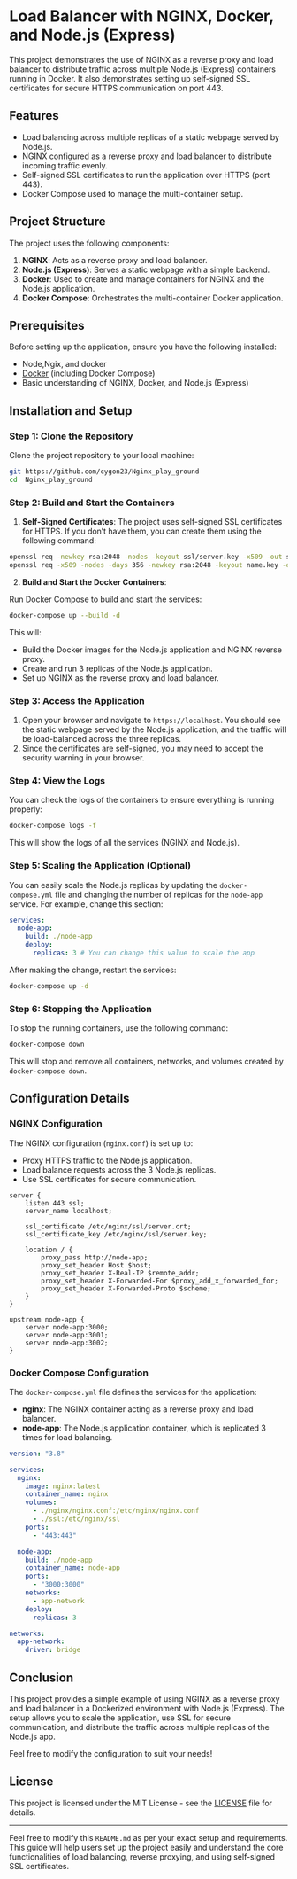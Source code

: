 # Load Balancer with NGINX, Docker, and Node.js (Express)

This project demonstrates the use of NGINX as a reverse proxy and load balancer to distribute traffic across multiple Node.js (Express) containers running in Docker. It also demonstrates setting up self-signed SSL certificates for secure HTTPS communication on port 443.

## Features

- Load balancing across multiple replicas of a static webpage served by Node.js.
- NGINX configured as a reverse proxy and load balancer to distribute incoming traffic evenly.
- Self-signed SSL certificates to run the application over HTTPS (port 443).
- Docker Compose used to manage the multi-container setup.

## Project Structure

The project uses the following components:

1. **NGINX**: Acts as a reverse proxy and load balancer.
2. **Node.js (Express)**: Serves a static webpage with a simple backend.
3. **Docker**: Used to create and manage containers for NGINX and the Node.js application.
4. **Docker Compose**: Orchestrates the multi-container Docker application.

## Prerequisites

Before setting up the application, ensure you have the following installed:

- Node,Ngix, and docker
- [Docker](https://www.docker.com/get-started) (including Docker Compose)
- Basic understanding of NGINX, Docker, and Node.js (Express)

## Installation and Setup

### Step 1: Clone the Repository

Clone the project repository to your local machine:

```bash
git https://github.com/cygon23/Nginx_play_ground
cd  Nginx_play_ground
```

### Step 2: Build and Start the Containers

1. **Self-Signed Certificates**: The project uses self-signed SSL certificates for HTTPS. If you don’t have them, you can create them using the following command:

```bash
openssl req -newkey rsa:2048 -nodes -keyout ssl/server.key -x509 -out ssl/server.crt -days 365 OR
openssl req -x509 -nodes -days 356 -newkey rsa:2048 -keyout name.key -out name.crt
```

2. **Build and Start the Docker Containers**:

Run Docker Compose to build and start the services:

```bash
docker-compose up --build -d
```

This will:

- Build the Docker images for the Node.js application and NGINX reverse proxy.
- Create and run 3 replicas of the Node.js application.
- Set up NGINX as the reverse proxy and load balancer.

### Step 3: Access the Application

1. Open your browser and navigate to `https://localhost`. You should see the static webpage served by the Node.js application, and the traffic will be load-balanced across the three replicas.
2. Since the certificates are self-signed, you may need to accept the security warning in your browser.

### Step 4: View the Logs

You can check the logs of the containers to ensure everything is running properly:

```bash
docker-compose logs -f
```

This will show the logs of all the services (NGINX and Node.js).

### Step 5: Scaling the Application (Optional)

You can easily scale the Node.js replicas by updating the `docker-compose.yml` file and changing the number of replicas for the `node-app` service. For example, change this section:

```yaml
services:
  node-app:
    build: ./node-app
    deploy:
      replicas: 3 # You can change this value to scale the app
```

After making the change, restart the services:

```bash
docker-compose up -d
```

### Step 6: Stopping the Application

To stop the running containers, use the following command:

```bash
docker-compose down
```

This will stop and remove all containers, networks, and volumes created by `docker-compose down`.

## Configuration Details

### NGINX Configuration

The NGINX configuration (`nginx.conf`) is set up to:

- Proxy HTTPS traffic to the Node.js application.
- Load balance requests across the 3 Node.js replicas.
- Use SSL certificates for secure communication.

```nginx
server {
    listen 443 ssl;
    server_name localhost;

    ssl_certificate /etc/nginx/ssl/server.crt;
    ssl_certificate_key /etc/nginx/ssl/server.key;

    location / {
        proxy_pass http://node-app;
        proxy_set_header Host $host;
        proxy_set_header X-Real-IP $remote_addr;
        proxy_set_header X-Forwarded-For $proxy_add_x_forwarded_for;
        proxy_set_header X-Forwarded-Proto $scheme;
    }
}

upstream node-app {
    server node-app:3000;
    server node-app:3001;
    server node-app:3002;
}
```

### Docker Compose Configuration

The `docker-compose.yml` file defines the services for the application:

- **nginx**: The NGINX container acting as a reverse proxy and load balancer.
- **node-app**: The Node.js application container, which is replicated 3 times for load balancing.

```yaml
version: "3.8"

services:
  nginx:
    image: nginx:latest
    container_name: nginx
    volumes:
      - ./nginx/nginx.conf:/etc/nginx/nginx.conf
      - ./ssl:/etc/nginx/ssl
    ports:
      - "443:443"

  node-app:
    build: ./node-app
    container_name: node-app
    ports:
      - "3000:3000"
    networks:
      - app-network
    deploy:
      replicas: 3

networks:
  app-network:
    driver: bridge
```

## Conclusion

This project provides a simple example of using NGINX as a reverse proxy and load balancer in a Dockerized environment with Node.js (Express). The setup allows you to scale the application, use SSL for secure communication, and distribute the traffic across multiple replicas of the Node.js app.

Feel free to modify the configuration to suit your needs!

## License

This project is licensed under the MIT License - see the [LICENSE](LICENSE) file for details.

---

Feel free to modify this `README.md` as per your exact setup and requirements. This guide will help users set up the project easily and understand the core functionalities of load balancing, reverse proxying, and using self-signed SSL certificates.
